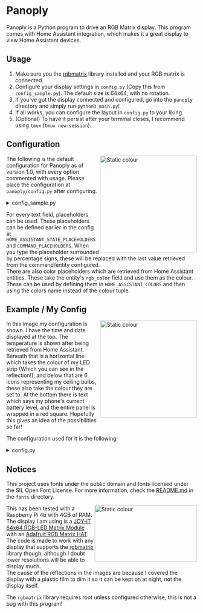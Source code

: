 # Panoply

Panoply is a Python program to drive an RGB Matrix display. This program comes with Home Assistant integration, which makes it a great display to view Home Assistant devices.  

## Usage
1. Make sure you the [rgbmatrix](https://github.com/hzeller/rpi-rgb-led-matrix) library installed and your RGB matrix is connected.  
2. Configure your display settings in `config.py` (Copy this from `config_sample.py`). The default size is 64x64, with no rotation.  
3. If you've got the display connected and configured, go into the `panoply` directory and simply run `python3 main.py`!  
4. If all works, you can configure the layout in `config.py` to your liking.  
5. (Optional) To have it persist after your terminal closes, I recommend using `tmux` (`tmux new-session`).  

## Configuration

<img src="https://raw.githubusercontent.com/diademiemi/Panoply/main/images/DefaultConfig.jpg" align="right" title="Static colour" width="256" height="256" />  

The following is the default configuration for Panoply as of version 1.0, with every option commented with usage. Please place the configuration at `panoply/config.py` after configuring.  

<details><summary>config_sample.py</summary><p>

## config_sample.py
```python
# How often the display refreshes
DISPLAY_REFRESH_RATE = 0.25
# How often information on the device is polled (Date, time)
LOCAL_REFRESH_INTERVAL = 0.5
# How often information over web requests is polled (Home Assistant)
WEB_REFRESH_INTERVAL = 30

# Put your display resolution here
DISPLAY_WIDTH = 64
DISPLAY_HEIGHT = 64
# If you need any rotation, specify this as a multiple of 90, otherwise leave it at 0
DISPLAY_ROTATION = 0
# Display mapping, read https://github.com/hzeller/rpi-rgb-led-matrix#changing-parameters-via-command-line-flags
DISPLAY_HARDWARE_MAPPING = "adafruit-hat"

# Path to font files, NEEDS TO BE "BDF" bitmap fonts!
TINY_FONT = "../fonts/Tiny-4x6.bdf"
SMALL_FONT = "../fonts/Small-5x7.bdf"
LARGE_FONT = "../fonts/PixeloidMono.bdf"

# This defines placeholders which are retrieved from shell commands
# These are refreshed according to LOCAL_REFRESH_INTERVAL
# '<new placeholder name>' : '<shell command>'
COMMAND_PLACEHOLDERS = {
    'time' : 'date +"%H:%M:%S"',
    'date' : 'date +"%Y-%m-%d"'
}

# URL of your Home Assistant instance
HOME_ASSISTANT_URL = "https://home.example.com"
# Long-lived access token
HOME_ASSISTANT_KEY = "ABCDEF"

# This defines placeholders which are retrieved from a Home Assistant instance
# Leave blank to disable entirely
# These are refreshed according to WEB_REFRESH_INTERVAL
# '<new placeholder name>' : '<home assistant entity>' 
HOME_ASSISTANT_STATE_PLACEHOLDERS = {
    'temp' : 'sensor.room_temperature',
    'phonebattery' : 'sensor.phone_battery_level'
}

# Colors that are retrieved from a Home Assistant lightbulb
# These can be used instead of the usual tuple:
# 'text definition' : (<x position>, <y position>, 'bulbs')
# Leave blank to disable entirely
# These are refreshed according to WEB_REFRESH_INTERVAL
# '<new color name>' : '<home assistant entity>' 
HOME_ASSISTANT_COLORS = {
    'bulbs' : 'light.bulbs'
}

# Layout settings
# Here you can customise the location and content of text elements or place shapes

# AVAILABLE TEXT PLACEHOLDERS:
# %time% - Replaced with the current time
# %date% - Replaced with the current date
# And any entities defined from Home Assistant

# Large text, using the PixeloidMono font
# '<text %placeholder%>' : (<x position bottom-left>, <y position bottom-left>, (<red>, <green>, <blue>))
LARGE_TEXT_ELEMENTS = {
    '%time%' : (2, 9, (200, 200, 200)),
    '%temp%' : (2, 38, (200, 200, 200))
}

# Small text, using the 5x7 font
# '<text %placeholder%>' : (<x position bottom-left>, <y position bottom-left>, (<red>, <green>, <blue>))
SMALL_TEXT_ELEMENTS = {
    '%date%' : (2, 18, (200, 200, 200)),
    'it is' : (2, 30, (200, 200, 200))
}

# Tiny text, using the 4x6 font
# '<text %placeholder%>' : (<x position bottom-left>, <y position bottom-left>, (<red>, <green>, <blue>))
TINY_TEXT_ELEMENTS = {
    'c' : (27, 38, (200, 200, 200)),
    'Hello, world!' : (2, 56, 'bulbs') # Example of using colors retrieved from Home Assistant
}

# Place a horizontal line, starting from the left
# (<x position top-left>, <y position top-left>, <length> (<red>, <green>, <blue>))
HORIZONTAL_LINES = [
    (0, 10, 64, (200, 0, 0)),
]

# Place a vertical line, starting from the top
# (<x position top-left>, <y position top-left>, <length> (<red>, <green>, <blue>))
VERTICAL_LINES = [
    (53, 0, 64, (0, 0, 200))
]

# Place a hollow rectangle
# (<x position top-left>, <y position top-left>, <x length>, <y length> (<red>, <green>, <blue>))
RECTANGLES = [
    (0, 0, 64, 64, (0, 200, 0)),
    (1, 23, 32, 16, (200, 0, 200))
]

```
</p></details>

For every text field, placeholders can be used. These placeholders can be defined earlier in the config at `HOME_ASSISTANT_STATE_PLACEHOLDERS` and `COMMAND_PLACEHOLDERS`. When you type the placeholder surrounded by percentage signs, these will be replaced with the last value retrieved from the command/entity configured.  
There are also color placeholders which are retrieved from Home Assistant entities. These take the entity's `rgb_color` field and use them as the colour. These can be used by defining them in `HOME_ASSISTANT_COLORS` and then using the colors name instead of the colour tuple.  

## Example / My Config

<img src="https://raw.githubusercontent.com/diademiemi/Panoply/main/images/MyConfig.jpg" align="right" title="Static colour" width="256" height="256" />  

In this image my configuration is shown. I have the time and date displayed at the top. The temperature is shown after being retrieved from Home Assistant.  
Beneath that is a horizontal line which takes the colour of my LED strip (Which you can see in the reflection!), and below that are 6 icons representing my ceiling bulbs, these also take the colour they are set to. At the bottom there is text which says my phone's current battery level, and the entire panel is wrapped in a red square. Hopefully this gives an idea of the possibilities so far!  

The configuration used for it is the following:

<details><summary>config.py</summary><p>

## config.py
```python
# How often the display refreshes
DISPLAY_REFRESH_RATE = 0.25
# How often information on the device is polled (Date, time)
LOCAL_REFRESH_INTERVAL = 0.4
# How often information over web requests is polled (Home Assistant)
WEB_REFRESH_INTERVAL = 10

# Put your display resolution here
DISPLAY_WIDTH = 64
DISPLAY_HEIGHT = 64
# If you need any rotation, specify this as a multiple of 90, otherwise leave it at 0
DISPLAY_ROTATION = 180
# Display mapping, read https://github.com/hzeller/rpi-rgb-led-matrix#changing-parameters-via-command-line-flags
DISPLAY_HARDWARE_MAPPING = "adafruit-hat"

# Path to font files, NEEDS TO BE "BDF" bitmap fonts!
TINY_FONT = "../fonts/Tiny-4x6.bdf"
SMALL_FONT = "../fonts/Small-5x7.bdf"
LARGE_FONT = "../fonts/PixeloidMono.bdf"

# This defines placeholders which are retrieved from shell commands
# These are refreshed according to LOCAL_REFRESH_INTERVAL
# '<new placeholder name>' : '<shell command>'
COMMAND_PLACEHOLDERS = {
    'time' : 'date +"%H:%M:%S"',
    'date' : 'date +"%Y-%m-%d"'
}

# URL of your Home Assistant instance
HOME_ASSISTANT_URL = "https://home.example.com"
# Long-lived access token
HOME_ASSISTANT_KEY = "ABCDEF"

# This defines placeholders which are retrieved from a Home Assistant instance
# Leave blank to disable entirely
# These are refreshed according to WEB_REFRESH_INTERVAL
# '<new placeholder name>' : '<home assistant entity>' 
HOME_ASSISTANT_STATE_PLACEHOLDERS = {
    'temp' : 'sensor.room_temperature',
    'phonebattery' : 'sensor.phone_battery_level'
}

# Colors that are retrieved from a Home Assistant lightbulb
# These can be used instead of the usual tuple:
# 'text definition' : (<x position>, <y position>, 'bulbs')
# Leave blank to disable entirely
# These are refreshed according to WEB_REFRESH_INTERVAL
# '<new color name>' : '<home assistant entity>' 
HOME_ASSISTANT_COLORS = {
    'bulb1' : 'light.bulb1',
    'bulb2' : 'light.bulb2',
    'bulb3' : 'light.bulb3',
    'bulb4' : 'light.bulb4',
    'bulb5' : 'light.bulb5',
    'bulb6' : 'light.bulb6',
    'led_01' : 'light.led_01'
}

# Layout settings
# Here you can customise the location and content of text elements or place shapes

# Large text, using the PixeloidMono font
# '<text %placeholder%>' : (<x position bottom-left>, <y position bottom-left>, (<red>, <green>, <blue>))
LARGE_TEXT_ELEMENTS = {
    '%time%' : (8, 9, (200, 200, 200)),
    '%temp%' : (17, 38, (200, 200, 200)),
    '●' : (21, 48, 'bulb1'),
    '● ' : (21, 55, 'bulb2'),
    '●  ' : (29, 48, 'bulb3'),
    '●   ' : (29, 55, 'bulb4'),
    '●    ' : (37, 48, 'bulb5'),
    '●     ' : (37, 55, 'bulb6') # The spaces are required so these show up as unique values in the dict, but they do not get rendered!
}

# Small text, using the 5x7 font
# '<text %placeholder%>' : (<x position bottom-left>, <y position bottom-left>, (<red>, <green>, <blue>))
SMALL_TEXT_ELEMENTS = {
    '%date%' : (7, 18, (200, 200, 200)),
    'it is' : (18, 30, (200, 200, 200))
}

# Tiny text, using the 4x6 font
# '<text %placeholder%>' : (<x position bottom-left>, <y position bottom-left>, (<red>, <green>, <blue>))
TINY_TEXT_ELEMENTS = {
    'c' : (43, 38, (200, 200, 200)),
    'Phone at %phonebattery%%' : (7, 62, (200, 200, 200))
}

# Place a horizontal line, starting from the left
# (<x position top-left>, <y position top-left>, <length> (<red>, <green>, <blue>))
HORIZONTAL_LINES = [
    (16, 40, 31, 'led_01')
]

# Place a vertical line, starting from the top
# (<x position top-left>, <y position top-left>, <length> (<red>, <green>, <blue>))
VERTICAL_LINES = [
]

# Place a hollow rectangle
# (<x position top-left>, <y position top-left>, <x length>, <y length> (<red>, <green>, <blue>))
RECTANGLES = [
    (0, 0, 64, 64, (64, 0, 0))
]
```
</p></details>

## Notices
This project uses fonts under the public domain and fonts licensed under the SIL Open Font License. For more information, check the [README.md](./fonts/README.md) in the `fonts` directory.  

<img src="https://raw.githubusercontent.com/diademiemi/Panoply/main/images/Setup.jpg" align="right" title="Static colour" width="270" height="150" />  

This has been tested with a Raspberry Pi 4b with 4GB of RAM. The display I am using is a [JOY-iT 64x64 RGB-LED Matrix Module](https://www.elektor.com/joy-it-64x64-rgb-led-matrix-module) with an [Adafruit RGB Matrix HAT](https://www.adafruit.com/product/2345). The code is made to work with any display that supports the [rgbmatrix](https://github.com/hzeller/rpi-rgb-led-matrix) library though, although I doubt lower resolutions will be able to display much.  
The cause of the reflections in the images are because I covered the display with a plastic film to dim it so it can be kept on at night, not the display itself.  

 The `rgbmatrix` library requires root unless configured otherwise, this is not a bug with this program!  